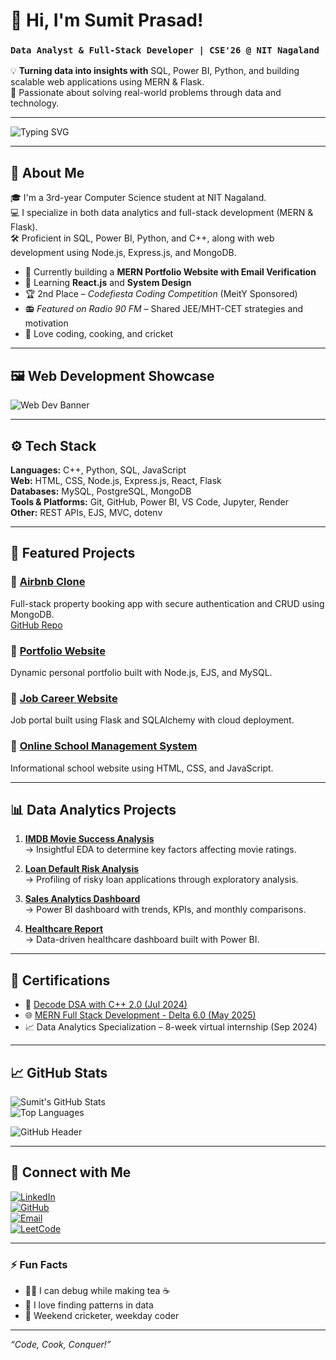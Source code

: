 # 👋 Hi, I'm Sumit Prasad!

### `Data Analyst & Full-Stack Developer | CSE'26 @ NIT Nagaland`

💡 **Turning data into insights with** SQL, Power BI, Python, and building scalable web applications using MERN & Flask.  
🎯 Passionate about solving real-world problems through data and technology.

---

![Typing SVG](https://readme-typing-svg.herokuapp.com?font=Fira+Code&pause=1000&center=true&vCenter=true&width=435&lines=Data+Analyst+%7C+MERN+Developer;CSE'+26+NIT+Nagaland;Turning+Data+into+Stories;Building+Scalable+Web+Apps)

---

## 🧠 About Me

🎓 I'm a 3rd-year Computer Science student at NIT Nagaland.  
💻 I specialize in both data analytics and full-stack development (MERN & Flask).  
🛠️ Proficient in SQL, Power BI, Python, and C++, along with web development using Node.js, Express.js, and MongoDB.

- 🔭 Currently building a **MERN Portfolio Website with Email Verification**
- 🌱 Learning **React.js** and **System Design**
- 🏆 2nd Place – *Codefiesta Coding Competition* (MeitY Sponsored)
- 📻 *Featured on Radio 90 FM* – Shared JEE/MHT-CET strategies and motivation
- 🧩 Love coding, cooking, and cricket

---

## 🖼️ Web Development Showcase

![Web Dev Banner](https://raw.githubusercontent.com/rajaprerak/rajaprerak/master/images/header.gif)


---

## ⚙️ Tech Stack

**Languages:** C++, Python, SQL, JavaScript  
**Web:** HTML, CSS, Node.js, Express.js, React, Flask  
**Databases:** MySQL, PostgreSQL, MongoDB  
**Tools & Platforms:** Git, GitHub, Power BI, VS Code, Jupyter, Render  
**Other:** REST APIs, EJS, MVC, dotenv

---

## 🚀 Featured Projects

### 🔹 [Airbnb Clone](https://delta-project-1mr4.onrender.com)  
Full-stack property booking app with secure authentication and CRUD using MongoDB.  
[GitHub Repo](https://github.com/Sumit123sm/delta-project)

### 🔹 [Portfolio Website](https://github.com/Sumit123sm/portfoliosumit)  
Dynamic personal portfolio built with Node.js, EJS, and MySQL.

### 🔹 [Job Career Website](https://github.com/Sumit123sm/job-carrer-website)  
Job portal built using Flask and SQLAlchemy with cloud deployment.

### 🔹 [Online School Management System](https://github.com/Sumit123sm/Online_School_management_system)  
Informational school website using HTML, CSS, and JavaScript.

---

## 📊 Data Analytics Projects

1. **[IMDB Movie Success Analysis](https://github.com/Sumit123sm/project-trinity/tree/main/IMB%20MOVIE)**  
   → Insightful EDA to determine key factors affecting movie ratings.

2. **[Loan Default Risk Analysis](https://github.com/Sumit123sm/project-trinity/tree/main/Loan%20Default%20Risk%20Analysis)**  
   → Profiling of risky loan applications through exploratory analysis.

3. **[Sales Analytics Dashboard](https://github.com/Sumit123sm/Create-a-Sales-Analytics-Dashboard)**  
   → Power BI dashboard with trends, KPIs, and monthly comparisons.

4. **[Healthcare Report](https://github.com/Sumit123sm/Health_Car_Report)**  
   → Data-driven healthcare dashboard built with Power BI.

---

## 📜 Certifications

- 🧠 [Decode DSA with C++ 2.0 (Jul 2024)](https://github.com/Sumit123sm/all-certificate-link/blob/main/f051a0c2-3ada-4287-b26f-7248a4429716.pdf)  
- 🌐 [MERN Full Stack Development - Delta 6.0 (May 2025)](https://github.com/Sumit123sm/all-certificate-link/blob/main/certificate-delta-60-681c81e906d252012a058bbf.pdf)  
- 📈 Data Analytics Specialization – 8-week virtual internship (Sep 2024)

---

## 📈 GitHub Stats

![Sumit's GitHub Stats](https://github-readme-stats.vercel.app/api?username=Sumit123sm&show_icons=true&theme=radical)  
![Top Languages](https://github-readme-stats.vercel.app/api/top-langs/?username=Sumit123sm&layout=compact&theme=radical)

![GitHub Header](https://github.com/Sumit123sm/sumitimage/blob/main/DALL%C2%B7E%202024-11-10%2003.43.32%20-%20Design%20an%20interactive%20GitHub%20profile%20header%20image%20for%20a%20Data%20Analyst%20named%20Sumit%20Prasad.%20Include%20data%20analytics-related%20elements%20like%20charts%2C%20SQL%20code.webp)

---

## 🔗 Connect with Me

[![LinkedIn](https://img.shields.io/badge/-LinkedIn-0077B5?logo=linkedin&logoColor=white)](https://linkedin.com/in/sumit-prasad-811736264)  
[![GitHub](https://img.shields.io/badge/-GitHub-333?logo=github&logoColor=white)](https://github.com/Sumit123sm)  
[![Email](https://img.shields.io/badge/-Email-D14836?logo=gmail&logoColor=white)](mailto:sumitprasad102@gmail.com)  
[![LeetCode](https://img.shields.io/badge/-LeetCode-FFA116?logo=leetcode&logoColor=white)](https://leetcode.com/u/aTjPRmJntF/)

---

### ⚡ Fun Facts

- 🧑‍🍳 I can debug while making tea ☕  
- 🧠 I love finding patterns in data  
- 🏏 Weekend cricketer, weekday coder

---

*“Code, Cook, Conquer!”*
